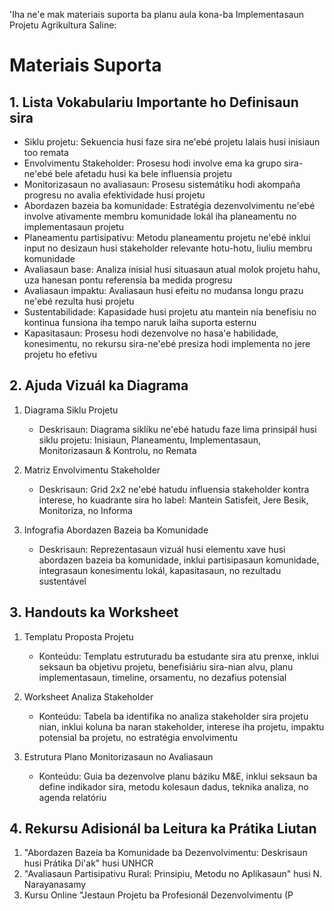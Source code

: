 'Iha ne'e mak materiais suporta ba planu aula kona-ba Implementasaun Projetu Agrikultura Saline:

# Materiais Suporta

## 1. Lista Vokabulariu Importante ho Definisaun sira

- Siklu projetu: Sekuencia husi faze sira ne'ebé projetu lalais husi inisiaun too remata
- Envolvimentu Stakeholder: Prosesu hodi involve ema ka grupo sira-ne'ebé bele afetadu husi ka bele influensia projetu
- Monitorizasaun no avaliasaun: Prosesu sistemátiku hodi akompaña progresu no avalia efektividade husi projetu
- Abordazen bazeia ba komunidade: Estratégia dezenvolvimentu ne'ebé involve ativamente membru komunidade lokál iha planeamentu no implementasaun projetu
- Planeamentu partisipativu: Metodu planeamentu projetu ne'ebé inklui input no desizaun husi stakeholder relevante hotu-hotu, liuliu membru komunidade
- Avaliasaun base: Analiza inisial husi situasaun atual molok projetu hahu, uza hanesan pontu referensia ba medida progresu
- Avaliasaun impaktu: Avaliasaun husi efeitu no mudansa longu prazu ne'ebé rezulta husi projetu
- Sustentabilidade: Kapasidade husi projetu atu mantein nia benefisiu no kontinua funsiona iha tempo naruk laiha suporta esternu
- Kapasitasaun: Prosesu hodi dezenvolve no hasa'e habilidade, konesimentu, no rekursu sira-ne'ebé presiza hodi implementa no jere projetu ho efetivu

## 2. Ajuda Vizuál ka Diagrama

1. Diagrama Siklu Projetu
   - Deskrisaun: Diagrama siklíku ne'ebé hatudu faze lima prinsipál husi siklu projetu: Inisiaun, Planeamentu, Implementasaun, Monitorizasaun & Kontrolu, no Remata

2. Matriz Envolvimentu Stakeholder
   - Deskrisaun: Grid 2x2 ne'ebé hatudu influensia stakeholder kontra interese, ho kuadrante sira ho label: Mantein Satisfeit, Jere Besik, Monitoriza, no Informa

3. Infografia Abordazen Bazeia ba Komunidade
   - Deskrisaun: Reprezentasaun vizuál husi elementu xave husi abordazen bazeia ba komunidade, inklui partisipasaun komunidade, integrasaun konesimentu lokál, kapasitasaun, no rezultadu sustentável

## 3. Handouts ka Worksheet

1. Templatu Proposta Projetu
   - Konteúdu: Templatu estruturadu ba estudante sira atu prenxe, inklui seksaun ba objetivu projetu, benefisiáriu sira-nian alvu, planu implementasaun, timeline, orsamentu, no dezafius potensial

2. Worksheet Analiza Stakeholder
   - Konteúdu: Tabela ba identifika no analiza stakeholder sira projetu nian, inklui koluna ba naran stakeholder, interese iha projetu, impaktu potensial ba projetu, no estratégia envolvimentu

3. Estrutura Plano Monitorizasaun no Avaliasaun
   - Konteúdu: Guia ba dezenvolve planu báziku M&E, inklui seksaun ba define indikador sira, metodu kolesaun dadus, teknika analiza, no agenda relatóriu

## 4. Rekursu Adisionál ba Leitura ka Prátika Liutan

1. "Abordazen Bazeia ba Komunidade ba Dezenvolvimentu: Deskrisaun husi Prátika Di'ak" husi UNHCR
2. "Avaliasaun Partisipativu Rural: Prinsipiu, Metodu no Aplikasaun" husi N. Narayanasamy
3. Kursu Online "Jestaun Projetu ba Profesionál Dezenvolvimentu (P